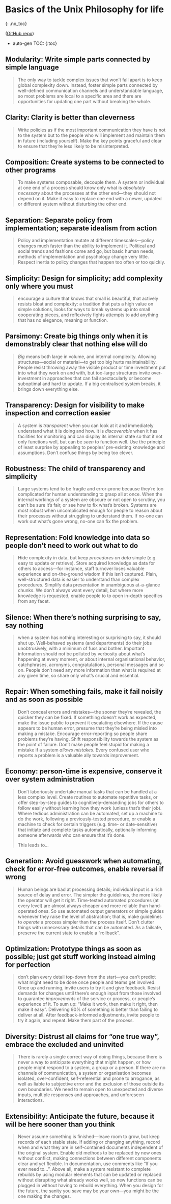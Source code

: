 # Basics of the Unix Philosophy for life
{: .no_toc}

([GitHub repo](https://github.com/DaveEveritt/unix-for-life))

* auto-gen TOC:
{:toc}

## Modularity: Write simple parts connected by simple language

> The only way to tackle complex issues that won’t fall apart is to keep global complexity down. Instead, foster simple parts connected by well-defined communication channels and understandable language, so most problems are local to a specific area and there are opportunities for updating one part without breaking the whole.

## Clarity: Clarity is better than cleverness

> Write policies as if the most important communication they have is not to the system but to the people who will implement and maintain them in future (including yourself). Make the key points graceful and clear to ensure that they’re less likely to be misinterpreted.

## Composition: Create systems to be connected to other programs

> To make systems composable, decouple them. A system or individual at one end of a process should know only what is *absolutely necessary* about the processes at the other end—they should not depend on it. Make it easy to replace one end with a newer, updated or different system without disturbing the other end.

## Separation: Separate policy from implementation; separate idealism from action

> Policy and implementation mutate at different timescales—policy changes much faster than the ability to implement it. Political and social trends and fashions come and go, but basic human needs, methods of implementation and psychology change very little. Respect inertia to policy changes that happen too often or too quickly.

## Simplicity: Design for simplicity; add complexity only where you must

> encourage a culture that knows that small is beautiful, that actively resists bloat and complexity: a tradition that puts a high value on simple solutions, looks for ways to break systems up into small cooperating pieces, and reflexively fights attempts to add anything that has no elegance, meaning or function.

## Parsimony: Create big things only when it is demonstrably clear that nothing else will do

> *Big* means both large in volume, and internal complexity. Allowing structures—social or material—to get too big hurts maintainability. People resist throwing away the visible product or time investment put into what they work on and with, but too-large structures invite over-investment in approaches that can fail spectacularly or become suboptimal and hard to update. If a big centralised system breaks, it brings down everything else.

## Transparency: Design for visibility to make inspection and correction easier

> A system is *transparent* when you can look at it and immediately understand what it is doing and how. It is *discoverable* when it has facilities for monitoring and can display its internal state so that it not only functions well, but can be *seen* to function well. Use the principle of least surprise by appealing to peoples’ pre-existing knowledge and assumptions. Don’t confuse things by being too clever.

## Robustness: The child of transparency and simplicity

> Large systems tend to be fragile and error-prone because they’re too complicated for human understanding to grasp all at once. When the internal workings of a system are obscure or not open to scrutiny, you can’t be sure it’s fair, or see how to fix what’s broken. Systems are most robust when uncomplicated enough for people to reason about their processes without struggling to understand them. If no-one can work out what’s gone wrong, no-one can fix the problem.

## Representation: Fold knowledge into data so people don’t need to work out what to do

> Hide complexity in data, but keep *procedures on data* simple (e.g. easy to update or retrieve). Store acquired knowledge as data for others to access—for instance, staff turnover loses valuable experience and on-the-ground wisdom if this isn’t captured. Plain, well-structured data is easier to understand than complex procedures. Simplify data presentation in unambiguous at-a-glance chunks. We don’t always want every detail, but where more knowledge is requested, enable people to to open in-depth specifics from any facet.

## Silence: When there’s nothing surprising to say, say nothing

> when a system has nothing interesting or surprising to say, it should shut up. Well-behaved systems (and departments) do their jobs unobtrusively, with a minimum of fuss and bother. Important information should not be polluted by verbosity about what’s happening at every moment, or about internal organisational behavior, catchphrases, acronyms, congratulations, personal messages and so on. People don’t need any more information than what is required at any given time, so share only what’s crucial and essential.

## Repair: When something fails, make it fail noisily and as soon as possible

> Don’t conceal errors and mistakes—the sooner they’re revealed, the quicker they can be fixed. If something doesn’t work as expected, make the issue public to prevent it escalating elsewhere. If the cause appears to be human error, presume that they’re being misled into making a mistake. Encourage error-reporting so people share problems they’re having. Shift responsibility towards the system as the point of failure. Don’t make people feel stupid for making a mistake if a system *allows mistakes*. Every confused user who reports a problem is a valuable ally towards improvement.

## Economy: person-time is expensive, conserve it over system administration

> Don’t laboriously undertake manual tasks that can be handled at a less complex level. Create routines to automate repetitive tasks, or offer step-by-step guides to cognitively-demanding jobs for others to follow easily without learning how they work (unless that’s their job). Where tedious administration can be automated, set up a machine to do the work, following a previously-tested procedure, or enable a machine to check for certain triggers (e.g. time- or date-sensitive) that initiate and complete tasks automatically, optionally informing someone afterwards who can ensure that it’s done.
> 
> This leads to…

## Generation: Avoid guesswork when automating, check for error-free outcomes, enable reversal if wrong

> Human beings are bad at processing details; individual input is a rich source of delay and error. The simpler the guidelines, the more likely the operator will get it right. Time-tested automated procedures (at every level) are almost always cheaper and more reliable than hand-operated ones. So use automated output generators or simple guides whenever they raise the level of abstraction; that is, make guidelines to *operate* a process simpler than the process itself. Don’t clutter things with unnecessary details that can be automated. As a failsafe, preserve the current state to enable a “rollback”.

## Optimization: Prototype things as soon as possible; just get stuff working instead aiming for perfection

> don’t plan every detail top-down from the start—you can’t predict what might need to be done once people and teams get involved. Once up and running, invite users to try it and give feedback. Resist demands for changes until there’s enough input from those involved to guarantee *improvements* of the service or process, or people’s experience of it. To sum up: “Make it work, then make it right, then make it easy”. Delivering 90% of something is better than failing to deliver at all. After feedback-informed adjustments, invite people to try it again, and repeat. Make them part of the process.

## Diversity: Distrust all claims for “one true way”, embrace the excluded and uninvited

> There is rarely a single correct way of doing things, because there is never a way to anticipate everything that might happen, or how people might respond to a system, a group or a person. If there are no channels of communication, a system or organisation becomes isolated, over-confident, self-referential and prone to arrogance, as well as liable to subjective error and the exclusion of those outside its own boundaries. We need to remain open to unexpected and diverse inputs, multiple responses and approaches, and unforeseen interactions.

## Extensibility: Anticipate the future, because it will be here sooner than you think

> Never assume something is finished—leave room to grow, but keep records of each stable state. If adding or changing anything, record when and what they are in self-contained documents independent of the original system. Enable old methods to be replaced by new ones without conflict, making connections between different components clear and yet flexible. In documentation, use comments like “If you ever need to…”. Above all, make a system resistant to complete rebuilds by using modular elements that can be updated or replaced without disrupting what already works well, so new functions can be plugged in without having to rebuild everything. When you design for the future, the sanity you save may be your own—you might be the one making the changes.
